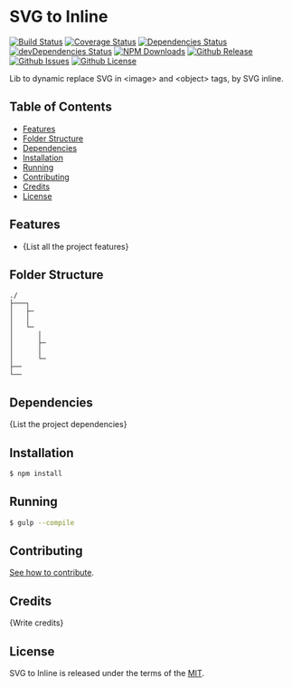# SVG to Inline

[![Build Status](https://travis-ci.org/tiagoporto/svg-to-inline.svg)](https://travis-ci.org/tiagoporto/svg-to-inline)
[![Coverage Status](https://img.shields.io/coveralls/tiagoporto/svg-to-inline.svg)](https://coveralls.io/github/tiagoporto/svg-to-inline)
[![Dependencies Status](https://david-dm.org/tiagoporto/svg-to-inline.svg)](https://david-dm.org/tiagoporto/svg-to-inline)
[![devDependencies Status](https://david-dm.org/tiagoporto/svg-to-inline/dev-status.svg)](https://david-dm.org/tiagoporto/svg-to-inline#info=devDependencies)
[![NPM Downloads](https://img.shields.io/npm/dt/svg-to-inline.svg)](https://www.npmjs.com/package/svg-to-inline)
[![Github Release](https://img.shields.io/github/release/tiagoporto/svg-to-inline.svg)](https://github.com/tiagoporto/svg-to-inline/releases)
[![Github Issues](https://img.shields.io/github/issues/tiagoporto/svg-to-inline.svg)](https://github.com/tiagoporto/svg-to-inline/issues)
[![Github License](https://img.shields.io/github/license/tiagoporto/svg-to-inline.svg)](https://raw.githubusercontent.com/tiagoporto/svg-to-inline/master/LICENSE.md)

Lib to dynamic replace SVG in &lt;image&gt; and &lt;object&gt; tags, by SVG inline.

## Table of Contents

* [Features](#features)
* [Folder Structure](#folder-structure)
* [Dependencies](#dependencies)
* [Installation](#installation)
* [Running](#running)
* [Contributing](#contributing)
* [Credits](#credits)
* [License](#license)

## Features

* {List all the project features}

## Folder Structure

```
./
├───┐
│   ├─
│   │
│   └─
│      │
│      ├─
│      │
│      └─
├──
└──
```

## Dependencies

{List the project dependencies}

## Installation
```sh
$ npm install
```

## Running
```sh
$ gulp --compile
```

## Contributing

[See how to contribute](CONTRIBUTING.md).

## Credits

{Write credits}

## License

SVG to Inline is released under the terms of the [MIT](LICENSE).
